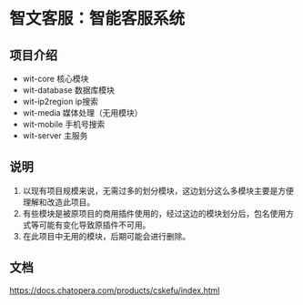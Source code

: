 # 智文客服：智能客服系统

## 项目介绍
* wit-core           核心模块
* wit-database       数据库模块
* wit-ip2region      ip搜索
* wit-media          媒体处理（无用模块）
* wit-mobile         手机号搜索
* wit-server         主服务

## 说明
1. 以现有项目规模来说，无需过多的划分模块，这边划分这么多模块主要是方便理解和改造此项目。
2. 有些模块是被原项目的商用插件使用的，经过这边的模块划分后，包名使用方式等可能有变化导致原插件不可用。
3. 在此项目中无用的模块，后期可能会进行删除。

## 文档

https://docs.chatopera.com/products/cskefu/index.html
